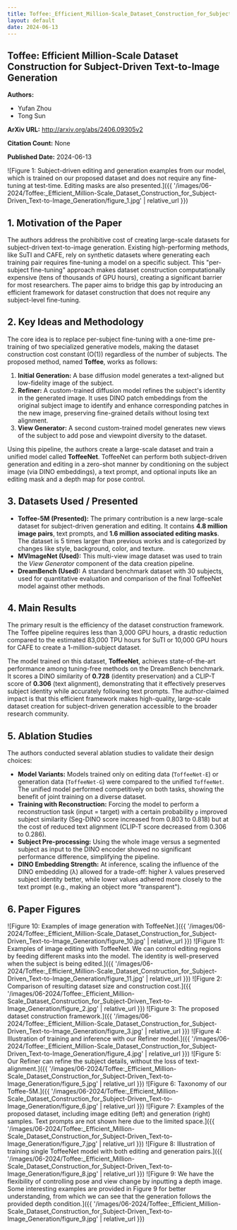 ```yaml
---
title: Toffee:_Efficient_Million-Scale_Dataset_Construction_for_Subject-Driven_Text-to-Image_Generation
layout: default
date: 2024-06-13
---
```

## Toffee: Efficient Million-Scale Dataset Construction for Subject-Driven Text-to-Image Generation
**Authors:**
- Yufan Zhou
- Tong Sun

**ArXiv URL:** http://arxiv.org/abs/2406.09305v2

**Citation Count:** None

**Published Date:** 2024-06-13

![Figure 1: Subject-driven editing and generation examples from our model, which is trained on our proposed dataset and does not require any fine-tuning at test-time. Editing masks are also presented.]({{ '/images/06-2024/Toffee:_Efficient_Million-Scale_Dataset_Construction_for_Subject-Driven_Text-to-Image_Generation/figure_1.jpg' | relative_url }})
## 1. Motivation of the Paper
The authors address the prohibitive cost of creating large-scale datasets for subject-driven text-to-image generation. Existing high-performing methods, like SuTI and CAFE, rely on synthetic datasets where generating each training pair requires fine-tuning a model on a specific subject. This "per-subject fine-tuning" approach makes dataset construction computationally expensive (tens of thousands of GPU hours), creating a significant barrier for most researchers. The paper aims to bridge this gap by introducing an efficient framework for dataset construction that does not require any subject-level fine-tuning.

## 2. Key Ideas and Methodology
The core idea is to replace per-subject fine-tuning with a one-time pre-training of two specialized generative models, making the dataset construction cost constant (O(1)) regardless of the number of subjects. The proposed method, named **Toffee**, works as follows:

1.  **Initial Generation:** A base diffusion model generates a text-aligned but low-fidelity image of the subject.
2.  **Refiner:** A custom-trained diffusion model refines the subject's identity in the generated image. It uses DINO patch embeddings from the original subject image to identify and enhance corresponding patches in the new image, preserving fine-grained details without losing text alignment.
3.  **View Generator:** A second custom-trained model generates new views of the subject to add pose and viewpoint diversity to the dataset.

Using this pipeline, the authors create a large-scale dataset and train a unified model called **ToffeeNet**. ToffeeNet can perform both subject-driven generation and editing in a zero-shot manner by conditioning on the subject image (via DINO embeddings), a text prompt, and optional inputs like an editing mask and a depth map for pose control.

## 3. Datasets Used / Presented
-   **Toffee-5M (Presented):** The primary contribution is a new large-scale dataset for subject-driven generation and editing. It contains **4.8 million image pairs**, text prompts, and **1.6 million associated editing masks**. The dataset is 5 times larger than previous works and is categorized by changes like style, background, color, and texture.
-   **MVImageNet (Used):** This multi-view image dataset was used to train the *View Generator* component of the data creation pipeline.
-   **DreamBench (Used):** A standard benchmark dataset with 30 subjects, used for quantitative evaluation and comparison of the final ToffeeNet model against other methods.

## 4. Main Results
The primary result is the efficiency of the dataset construction framework. The Toffee pipeline requires less than 3,000 GPU hours, a drastic reduction compared to the estimated 83,000 TPU hours for SuTI or 10,000 GPU hours for CAFE to create a 1-million-subject dataset.

The model trained on this dataset, **ToffeeNet**, achieves state-of-the-art performance among tuning-free methods on the DreamBench benchmark. It scores a DINO similarity of **0.728** (identity preservation) and a CLIP-T score of **0.306** (text alignment), demonstrating that it effectively preserves subject identity while accurately following text prompts. The author-claimed impact is that this efficient framework makes high-quality, large-scale dataset creation for subject-driven generation accessible to the broader research community.

## 5. Ablation Studies
The authors conducted several ablation studies to validate their design choices:
-   **Model Variants:** Models trained only on editing data (`ToffeeNet-E`) or generation data (`ToffeeNet-G`) were compared to the unified `ToffeeNet`. The unified model performed competitively on both tasks, showing the benefit of joint training on a diverse dataset.
-   **Training with Reconstruction:** Forcing the model to perform a reconstruction task (input = target) with a certain probability `p` improved subject similarity (Seg-DINO score increased from 0.803 to 0.818) but at the cost of reduced text alignment (CLIP-T score decreased from 0.306 to 0.286).
-   **Subject Pre-processing:** Using the whole image versus a segmented subject as input to the DINO encoder showed no significant performance difference, simplifying the pipeline.
-   **DINO Embedding Strength:** At inference, scaling the influence of the DINO embedding (λ) allowed for a trade-off: higher λ values preserved subject identity better, while lower values adhered more closely to the text prompt (e.g., making an object more "transparent").

## 6. Paper Figures
![Figure 10: Examples of image generation with ToffeeNet.]({{ '/images/06-2024/Toffee:_Efficient_Million-Scale_Dataset_Construction_for_Subject-Driven_Text-to-Image_Generation/figure_10.jpg' | relative_url }})
![Figure 11: Examples of image editing with ToffeeNet. We can control editing regions by feeding different masks into the model. The identity is well-preserved when the subject is being edited.]({{ '/images/06-2024/Toffee:_Efficient_Million-Scale_Dataset_Construction_for_Subject-Driven_Text-to-Image_Generation/figure_11.jpg' | relative_url }})
![Figure 2: Comparison of resulting dataset size and construction cost.]({{ '/images/06-2024/Toffee:_Efficient_Million-Scale_Dataset_Construction_for_Subject-Driven_Text-to-Image_Generation/figure_2.jpg' | relative_url }})
![Figure 3: The proposed dataset construction framework.]({{ '/images/06-2024/Toffee:_Efficient_Million-Scale_Dataset_Construction_for_Subject-Driven_Text-to-Image_Generation/figure_3.jpg' | relative_url }})
![Figure 4: Illustration of training and inference with our Refiner model.]({{ '/images/06-2024/Toffee:_Efficient_Million-Scale_Dataset_Construction_for_Subject-Driven_Text-to-Image_Generation/figure_4.jpg' | relative_url }})
![Figure 5: Our Refiner can refine the subject details, without the loss of text-alignment.]({{ '/images/06-2024/Toffee:_Efficient_Million-Scale_Dataset_Construction_for_Subject-Driven_Text-to-Image_Generation/figure_5.jpg' | relative_url }})
![Figure 6: Taxonomy of our Toffee-5M.]({{ '/images/06-2024/Toffee:_Efficient_Million-Scale_Dataset_Construction_for_Subject-Driven_Text-to-Image_Generation/figure_6.jpg' | relative_url }})
![Figure 7: Examples of the proposed dataset, including image editing (left) and generation (right) samples. Text prompts are not shown here due to the limited space.]({{ '/images/06-2024/Toffee:_Efficient_Million-Scale_Dataset_Construction_for_Subject-Driven_Text-to-Image_Generation/figure_7.jpg' | relative_url }})
![Figure 8: Illustration of training single ToffeeNet model with both editing and generation pairs.]({{ '/images/06-2024/Toffee:_Efficient_Million-Scale_Dataset_Construction_for_Subject-Driven_Text-to-Image_Generation/figure_8.jpg' | relative_url }})
![Figure 9: We have the flexibility of controlling pose and view change by inputting a depth image. Some interesting examples are provided in Figure 9 for better understanding, from which we can see that the generation follows the provided depth condition.]({{ '/images/06-2024/Toffee:_Efficient_Million-Scale_Dataset_Construction_for_Subject-Driven_Text-to-Image_Generation/figure_9.jpg' | relative_url }})
